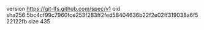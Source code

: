 version https://git-lfs.github.com/spec/v1
oid sha256:5bc4cf99c7960fce253f283ff2fed58404636b22f2e02ff319038a6f522122fb
size 435
